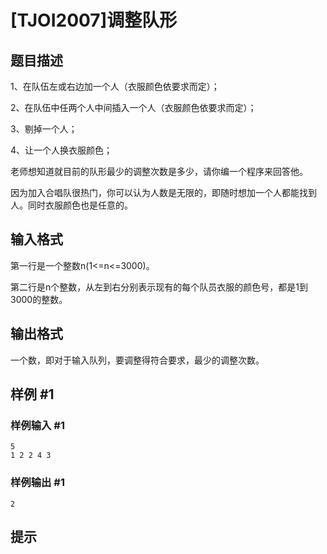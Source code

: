 # [TJOI2007]调整队形

## 题目描述

1、在队伍左或右边加一个人（衣服颜色依要求而定）；

2、在队伍中任两个人中间插入一个人（衣服颜色依要求而定）；

3、剔掉一个人；

4、让一个人换衣服颜色；

老师想知道就目前的队形最少的调整次数是多少，请你编一个程序来回答他。

因为加入合唱队很热门，你可以认为人数是无限的，即随时想加一个人都能找到人。同时衣服颜色也是任意的。


## 输入格式

第一行是一个整数n(1<=n<=3000)。

第二行是n个整数，从左到右分别表示现有的每个队员衣服的颜色号，都是1到3000的整数。


## 输出格式

一个数，即对于输入队列，要调整得符合要求，最少的调整次数。


## 样例 #1

### 样例输入 #1
```
5
1 2 2 4 3
```

### 样例输出 #1

```
2
```

## 提示


